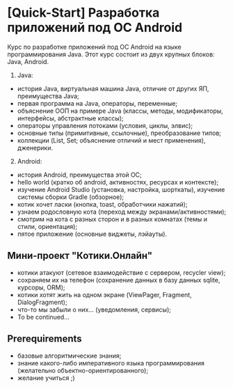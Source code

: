 # [Quick-Start] Разработка приложений под ОС Android

Курс по разработке приложений под ОС Android на языке программирования Java. Этот курс состоит из двух крупных блоков: Java, Android.

1. Java:
* история Java, виртуальная машина Java, отличие от других ЯП, преимущества Java;
* первая программа на Java, операторы, переменные;
* объяснение ООП на примере Java (классы, методы, модификаторы, интерфейсы, абстрактные классы);
* операторы управления потоками (условия, циклы, элвис);
* основные типы (примитивные, ссылочные), преобразование типов;
* коллекции (List, Set; объяснение отличий и мест применения), дженерики.

2. Android:
* история Android, преимущества этой ОС;
* hello world (кратко об android, активностях, ресурсах и контексте);
* изучение Android Studio (установка, настройка, шорткаты), изучение системы сборки Gradle (обзорное);
* котик хочет ласки (кнопка, toast, обработчики нажатий);
* узнаем родословную кота (переход между экранами/активностями);
* смотрим на кота с разных сторон и в разных комнатах (темы и стили, ориентация);
* пятое приложение (основные виджеты, лэйауты).

## Мини-проект "Котики.Онлайн"
* котики атакуют (сетевое взаимодействие с сервером, recycler view);
* сохраняем их на телефон (сохранение данных в базу данных sqlite, курсоры, ORM);
* котики хотят жить на одном экране (ViewPager, Fragment, DialogFragment);
* что-то мы забыли о них... (уведомления, сервисы);
* To be continued...

## Prerequirements
* базовые алгоритмические знания;
* знание какого-либо императивного языка программирования (желательно объектно-ориентированного);
* желание учиться ;)
